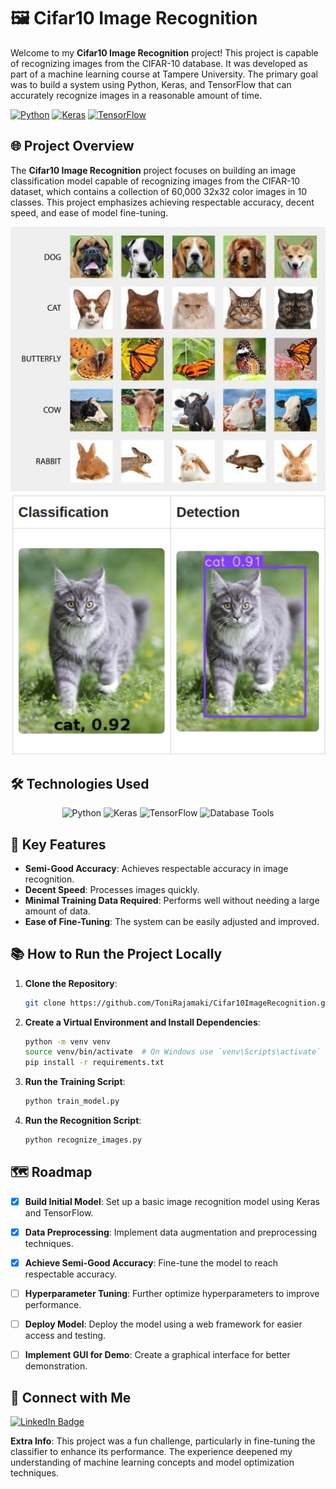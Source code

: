 # 🖼️ Cifar10 Image Recognition

Welcome to my **Cifar10 Image Recognition** project! This project is capable of recognizing images from the CIFAR-10 database. It was developed as part of a machine learning course at Tampere University. The primary goal was to build a system using Python, Keras, and TensorFlow that can accurately recognize images in a reasonable amount of time.

[![Python](https://img.shields.io/badge/Python-%233776AB.svg?style=for-the-badge&logo=python&logoColor=white)](https://www.python.org/) [![Keras](https://img.shields.io/badge/Keras-%23D00000.svg?style=for-the-badge&logo=keras&logoColor=white)](https://keras.io/) [![TensorFlow](https://img.shields.io/badge/TensorFlow-%23FF6F00.svg?style=for-the-badge&logo=tensorflow&logoColor=white)](https://www.tensorflow.org/)

## 🌐 Project Overview

The **Cifar10 Image Recognition** project focuses on building an image classification model capable of recognizing images from the CIFAR-10 dataset, which contains a collection of 60,000 32x32 color images in 10 classes. This project emphasizes achieving respectable accuracy, decent speed, and ease of model fine-tuning.

<img src="https://raw.githubusercontent.com/ToniRajamaki/folio2/bea74f901423c5ba0497eb9ec2dbd07c83bd5d8a/public/assets/projects/cifar10/cifar1.jpg" alt="Image 1" />

<img src="https://github.com/ToniRajamaki/folio2/blob/main/public/assets/projects/cifar10/cifar2.png?raw=true" alt="Image 2" />

## 🛠️ Technologies Used

<p align="center">
  <img src="https://img.shields.io/badge/Python-%233776AB.svg?style=for-the-badge&logo=python&logoColor=white" alt="Python" />
  <img src="https://img.shields.io/badge/Keras-%23D00000.svg?style=for-the-badge&logo=keras&logoColor=white" alt="Keras" />
  <img src="https://img.shields.io/badge/TensorFlow-%23FF6F00.svg?style=for-the-badge&logo=tensorflow&logoColor=white" alt="TensorFlow" />
  <img src="https://img.shields.io/badge/Database%20Tools-%2300A4E4.svg?style=for-the-badge" alt="Database Tools" />
</p>

## 🌟 Key Features

- **Semi-Good Accuracy**: Achieves respectable accuracy in image recognition.
- **Decent Speed**: Processes images quickly.
- **Minimal Training Data Required**: Performs well without needing a large amount of data.
- **Ease of Fine-Tuning**: The system can be easily adjusted and improved.

## 📚 How to Run the Project Locally

1. **Clone the Repository**:
   ```sh
   git clone https://github.com/ToniRajamaki/Cifar10ImageRecognition.git
   ```
2. **Create a Virtual Environment and Install Dependencies**:
   ```sh
   python -m venv venv
   source venv/bin/activate  # On Windows use `venv\Scripts\activate`
   pip install -r requirements.txt
   ```
3. **Run the Training Script**:
   ```sh
   python train_model.py
   ```
4. **Run the Recognition Script**:
   ```sh
   python recognize_images.py
   ```

## 🗺️ Roadmap

- [x] **Build Initial Model**: Set up a basic image recognition model using Keras and TensorFlow.
- [x] **Data Preprocessing**: Implement data augmentation and preprocessing techniques.
- [x] **Achieve Semi-Good Accuracy**: Fine-tune the model to reach respectable accuracy.
- [ ] **Hyperparameter Tuning**: Further optimize hyperparameters to improve performance.
- [ ] **Deploy Model**: Deploy the model using a web framework for easier access and testing.
- [ ] **Implement GUI for Demo**: Create a graphical interface for better demonstration.


## 🤝 Connect with Me

<p align="left">
  <a href="https://linkedin.com/in/toni-rajam%C3%A4ki-025055283" target="_blank">
    <img src="https://img.shields.io/badge/LinkedIn-Connect-blue?style=for-the-badge&logo=linkedin" alt="LinkedIn Badge" />
  </a>
</p>

**Extra Info**: This project was a fun challenge, particularly in fine-tuning the classifier to enhance its performance. The experience deepened my understanding of machine learning concepts and model optimization techniques.
